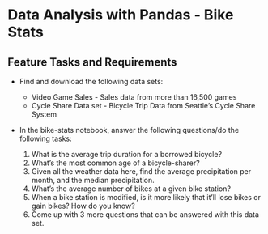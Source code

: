 # Data Analysis with Pandas - Bike Stats

## Feature Tasks and Requirements

- Find and download the following data sets:

  - Video Game Sales - Sales data from more than 16,500 games
  - Cycle Share Data set - Bicycle Trip Data from Seattle’s Cycle Share System

- In the bike-stats notebook, answer the following questions/do the following tasks:
  1. What is the average trip duration for a borrowed bicycle?
  1. What’s the most common age of a bicycle-sharer?
  1. Given all the weather data here, find the average precipitation per month, and the median precipitation.
  1. What’s the average number of bikes at a given bike station?
  1. When a bike station is modified, is it more likely that it’ll lose bikes or gain bikes? How do you know?
  1. Come up with 3 more questions that can be answered with this data set.
